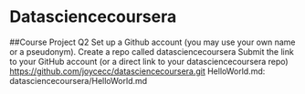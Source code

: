 # Datasciencecoursera
##Course Project Q2
Set up a Github account (you may use your own name or a pseudonym).
Create a repo called datasciencecoursera
Submit the link to your GitHub account (or a direct link to your datasciencecoursera repo)
https://github.com/joycecc/datasciencecoursera.git
HelloWorld.md: datasciencecoursera/HelloWorld.md
